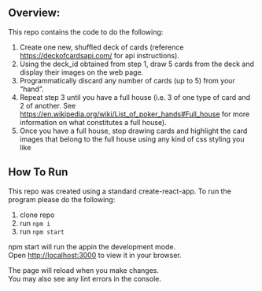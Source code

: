 ## Overview:

This repo contains the code to do the following:

1. Create one new, shuffled deck of cards (reference https://deckofcardsapi.com/
   for api instructions).
2. Using the deck_id obtained from step 1, draw 5 cards from the deck and display
   their images on the web page.
3. Programmatically discard any number of cards (up to 5) from your “hand”.
4. Repeat step 3 until you have a full house (i.e. 3 of one type of card and 2 of
   another. See https://en.wikipedia.org/wiki/List_of_poker_hands#Full_house for
   more information on what constitutes a full house).
5. Once you have a full house, stop drawing cards and highlight the card images
   that belong to the full house using any kind of css styling you like

## How To Run

This repo was created using a standard create-react-app. To run the program please do the following:

1. clone repo
2. run `npm i`
3. run `npm start`

npm start will run the appin the development mode.\
Open [http://localhost:3000](http://localhost:3000) to view it in your browser.

The page will reload when you make changes.\
You may also see any lint errors in the console.
